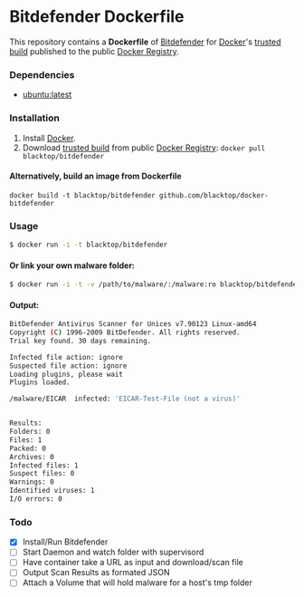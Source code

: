 Bitdefender Dockerfile
================

This repository contains a **Dockerfile** of [Bitdefender](http://www.bitdefender.com/business/antivirus-for-unices.html) for [Docker](https://www.docker.io/)'s [trusted build](https://index.docker.io/u/blacktop/bitdefender/) published to the public [Docker Registry](https://index.docker.io/).

### Dependencies
* [ubuntu:latest](https://index.docker.io/_/ubuntu/)

### Installation
1. Install [Docker](https://www.docker.io/).
2. Download [trusted build](https://index.docker.io/u/blacktop/bitdefender/) from public [Docker Registry](https://index.docker.io/): `docker pull blacktop/bitdefender`

#### Alternatively, build an image from Dockerfile
`docker build -t blacktop/bitdefender github.com/blacktop/docker-bitdefender`

### Usage
```bash
$ docker run -i -t blacktop/bitdefender
```
#### Or link your own malware folder:
```bash
$ docker run -i -t -v /path/to/malware/:/malware:ro blacktop/bitdefender
```
#### Output:
```bash
BitDefender Antivirus Scanner for Unices v7.90123 Linux-amd64
Copyright (C) 1996-2009 BitDefender. All rights reserved.
Trial key found. 30 days remaining.

Infected file action: ignore
Suspected file action: ignore
Loading plugins, please wait
Plugins loaded.

/malware/EICAR  infected: 'EICAR-Test-File (not a virus)'


Results:
Folders: 0
Files: 1
Packed: 0
Archives: 0
Infected files: 1
Suspect files: 0
Warnings: 0
Identified viruses: 1
I/O errors: 0
```

### Todo
- [x] Install/Run Bitdefender
- [ ] Start Daemon and watch folder with supervisord
- [ ] Have container take a URL as input and download/scan file
- [ ] Output Scan Results as formated JSON
- [ ] Attach a Volume that will hold malware for a host's tmp folder
